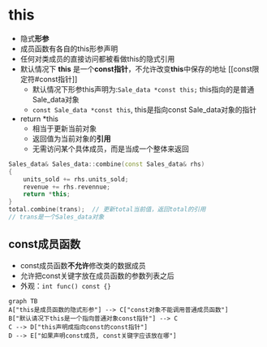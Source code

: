 # this

- 隐式**形参**
- 成员函数有各自的this形参声明
- 任何对类成员的直接访问都被看做this的隐式引用
- 默认情况下 **this** 是一个**const指针**，不允许改变**this**中保存的地址
  [[const限定符#const指针]]
  - 默认情况下形参this声明为:`Sale_data *const this;` this指向的是普通Sale_data对象
  - `const Sale_data *const this`, this是指向const Sale_data对象的指针
- return *this
  - 相当于更新当前对象
  - 返回值为当前对象的**引用**
  - 无需访问某个具体成员，而是当成一个整体来返回

```c++
Sales_data& Sales_data::combine(const Sales_data& rhs)
{
    units_sold += rhs.units_sold;
    revenue += rhs.revennue;
    return *this;
}
total.combine(trans);  // 更新total当前值，返回total的引用
// trans是一个Sales_data对象
```

## const成员函数

- const成员函数**不允许**修改类的数据成员
- 允许把const关键字放在成员函数的参数列表之后
- 外观：`int func() const {}`

```mermaid
graph TB
A["this是成员函数的隐式形参"] --> C["const对象不能调用普通成员函数"]
B["默认请况下this是一个指向普通对象const指针"] --> C
C --> D["this声明成指向const的const指针"]
D --> E["如果声明const成员, const关键字应该放在哪"]
```
